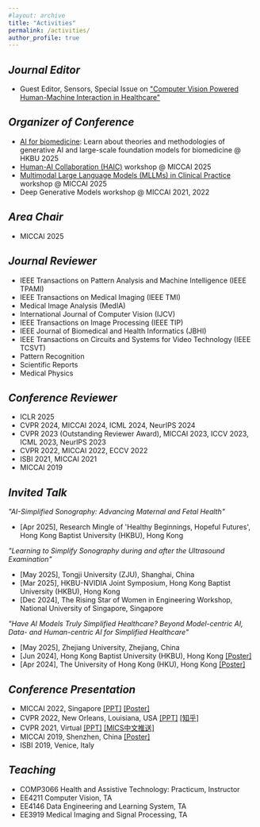 ```yaml
---
#layout: archive
title: "Activities"
permalink: /activities/
author_profile: true
---
```


## *Journal Editor*
  * Guest Editor, Sensors, Special Issue on <a href="https://www.mdpi.com/journal/sensors/special_issues/KAJ7UPYI91" target="_blank">"Computer Vision Powered Human-Machine Interaction in Healthcare"</a>

## *Organizer of Conference* 
  * <a href="https://projects.croucher.org.hk/advanced-study-institutes/generative-ai-and-large-scale-foundation-models-for-biomedicine?locale=en" target="_blank">AI for biomedicine</a>: Learn about theories and methodologies of generative AI and large-scale foundation models for biomedicine @ HKBU 2025
  * <a href="https://haic-miccai.github.io/#/" target="_blank">Human-AI Collaboration (HAIC)</a> workshop @ MICCAI 2025
  * <a href="https://clinicalmllms.github.io/" target="_blank">Multimodal Large Language Models (MLLMs) in Clinical Practice</a> workshop @ MICCAI 2025
  * Deep Generative Models workshop @ MICCAI 2021, 2022
<!--   * <a href="https://dgm4miccai.github.io/" target="_blank">Deep Generative Models workshop @ MICCAI 2022</a> -->

## *Area Chair*
  * MICCAI 2025
    
## *Journal Reviewer*
  * IEEE Transactions on Pattern Analysis and Machine Intelligence (IEEE TPAMI)
  * IEEE Transactions on Medical Imaging (IEEE TMI)
  * Medical Image Analysis (MedIA)
  * International Journal of Computer Vision (IJCV)
  * IEEE Transactions on Image Processing (IEEE TIP)
  * IEEE Journal of Biomedical and Health Informatics (JBHI)
  * IEEE Transactions on Circuits and Systems for Video Technology (IEEE TCSVT)
  * Pattern Recognition
  * Scientific Reports
  * Medical Physics

## *Conference Reviewer*
  * ICLR 2025
  * CVPR 2024, MICCAI 2024, ICML 2024, NeurIPS 2024
  * CVPR 2023 (Outstanding Reviewer Award), MICCAI 2023, ICCV 2023, ICML 2023, NeurIPS 2023
  * CVPR 2022, MICCAI 2022, ECCV 2022
  * ISBI 2021, MICCAI 2021
  * MICCAI 2019 

## *Invited Talk*
*"AI-Simplified Sonography: Advancing Maternal and Fetal Health"*
 * [Apr 2025], Research Mingle of 'Healthy Beginnings, Hopeful Futures', Hong Kong Baptist University (HKBU), Hong Kong 

*"Learning to Simplify Sonography during and after the Ultrasound Examination"*
 * [May 2025], Tongji University (ZJU), Shanghai, China
 * [Mar 2025], HKBU-NVIDIA Joint Symposium, Hong Kong Baptist University (HKBU), Hong Kong
 * [Dec 2024], The Rising Star of Women in Engineering Workshop, National University of Singapore, Singapore

 *"Have AI Models Truly Simplified Healthcare? Beyond Model-centric AI, Data- and Human-centric AI for Simplified Healthcare"*
 * [May 2025], Zhejiang University, Zhejiang, China
 * [Jun 2024], Hong Kong Baptist University (HKBU), Hong Kong <a href="https://www.comp.hkbu.edu.hk/v1/file/news/seminar_20240612.pdf" target="_blank">[Poster]</a>
 * [Apr 2024], The University of Hong Kong (HKU), Hong Kong <a href="https://www.eee.hku.hk/events/20240423-2/" target="_blank">[Poster]</a>

## *Conference Presentation*
  * MICCAI 2022, Singapore <a href="MICCAI2022ppt.pdf" target="_blank">[PPT]</a> <a href="MICCAI2022Poster.pdf" target="_blank">[Poster]</a>
  * CVPR 2022, New Orleans, Louisiana, USA <a href="CVPR2022ppt.pdf" target="_blank">[PPT]</a> <a href="https://zhuanlan.zhihu.com/p/475830652" target="_blank">[知乎]</a>
  * CVPR 2021, Virtual <a href="CVPR2021ppt.pdf" target="_blank">[PPT]</a> <a href="https://mp.weixin.qq.com/s/nF9ZLncWlYbcko_gs06ukw" target="_blank">[MICS中文推送]</a>
  * MICCAI 2019, Shenzhen, China <a href="MICCAI2019Poster.pdf" target="_blank">[Poster]</a>
  * ISBI 2019, Venice, Italy

## *Teaching*
  * COMP3066 Health and Assistive Technology: Practicum, Instructor
  * EE4211 Computer Vision, TA	
  * EE4146 Data Engineering and Learning System, TA	
  * EE3919 Medical Imaging and Signal Processing,	TA	
